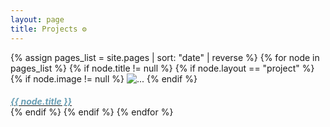 ```yaml
---
layout: page
title: Projects ⚙️
---
```


<div class="card-columns">
<!-- <div class="row row-cols-1 row-cols-md-3"> -->
{% assign pages_list = site.pages | sort: "date" | reverse %}
{% for node in pages_list %}
    {% if node.title != null %}
    {% if node.layout == "project" %}
        <!-- <div class="col mb-4"> -->
        <div class="card">
            {% if node.image != null %}
            <img src="{{ node.image }}" class="card-img-top" alt="...">
            {% endif %}
            <div class="card-body bg-light">
            <a href="{{ node.url }}"><h5 style="margin-bottom: 0; color: #6a9fb5;">{{ node.title }}</h5></a>
            <!-- <p class="card-text">Description.</p> -->
            </div>
        </div>
        <!-- </div> -->
    {% endif %}
    {% endif %}
{% endfor %}
</div>